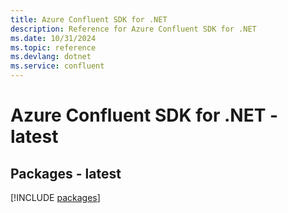 ```yaml
---
title: Azure Confluent SDK for .NET
description: Reference for Azure Confluent SDK for .NET
ms.date: 10/31/2024
ms.topic: reference
ms.devlang: dotnet
ms.service: confluent
---
```

# Azure Confluent SDK for .NET - latest
## Packages - latest
[!INCLUDE [packages](confluent-index.md)]